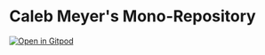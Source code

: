 # Caleb Meyer's Mono-Repository

[![Open in Gitpod](https://gitpod.io/button/open-in-gitpod.svg)](https://gitpod.io/#https://github.com/calebzmeyer/monorepo)
